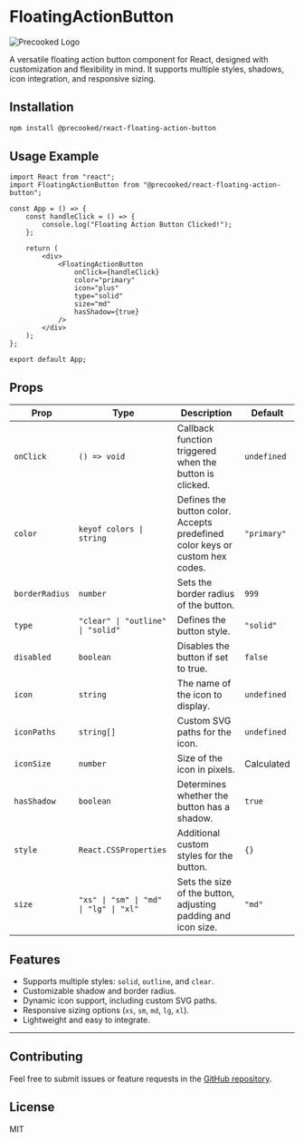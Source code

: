 
# FloatingActionButton

![Precooked Logo](https://precookedcode.com/assets/logos/logo-horizontal-dark.svg)

A versatile floating action button component for React, designed with customization and flexibility in mind. It supports multiple styles, shadows, icon integration, and responsive sizing.

## Installation

```bash
npm install @precooked/react-floating-action-button
```

## Usage Example

```tsx
import React from "react";
import FloatingActionButton from "@precooked/react-floating-action-button";

const App = () => {
    const handleClick = () => {
        console.log("Floating Action Button Clicked!");
    };

    return (
        <div>
            <FloatingActionButton
                onClick={handleClick}
                color="primary"
                icon="plus"
                type="solid"
                size="md"
                hasShadow={true}
            />
        </div>
    );
};

export default App;
```

## Props

| Prop          | Type                                    | Description                                                                              | Default    |
|---------------|-----------------------------------------|------------------------------------------------------------------------------------------|------------|
| `onClick`     | `() => void`                           | Callback function triggered when the button is clicked.                                  | `undefined`|
| `color`       | `keyof colors \| string`               | Defines the button color. Accepts predefined color keys or custom hex codes.             | `"primary"`|
| `borderRadius`| `number`                               | Sets the border radius of the button.                                                   | `999`      |
| `type`        | `"clear" \| "outline" \| "solid"`      | Defines the button style.                                                               | `"solid"`  |
| `disabled`    | `boolean`                              | Disables the button if set to true.                                                     | `false`    |
| `icon`        | `string`                               | The name of the icon to display.                                                        | `undefined`|
| `iconPaths`   | `string[]`                             | Custom SVG paths for the icon.                                                          | `undefined`|
| `iconSize`    | `number`                               | Size of the icon in pixels.                                                             | Calculated |
| `hasShadow`   | `boolean`                              | Determines whether the button has a shadow.                                             | `true`     |
| `style`       | `React.CSSProperties`                  | Additional custom styles for the button.                                                | `{}`       |
| `size`        | `"xs" \| "sm" \| "md" \| "lg" \| "xl"` | Sets the size of the button, adjusting padding and icon size.                            | `"md"`     |

## Features

- Supports multiple styles: `solid`, `outline`, and `clear`.
- Customizable shadow and border radius.
- Dynamic icon support, including custom SVG paths.
- Responsive sizing options (`xs`, `sm`, `md`, `lg`, `xl`).
- Lightweight and easy to integrate.

---

## Contributing

Feel free to submit issues or feature requests in the [GitHub repository](https://github.com/precookedcode/react-floating-action-button).

## License

MIT
